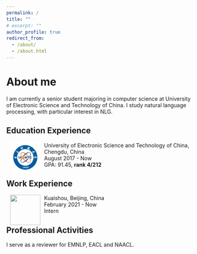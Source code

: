 ```yaml
---
permalink: /
title: ""
# excerpt: ""
author_profile: true
redirect_from: 
  - /about/
  - /about.html
---
```

# About me
I am currently a senior student majoring in computer science at University of Electronic Science and Technology of China. I study natural language processing, with particular interest in NLG.

## Education Experience

<dl><dt><img align="left" width="80" height="80" hspace="10" src="images/uestc.jpg" /></dt><dt> University of Electronic Science and Technology of China, Chengdu, China</dt><dd>August 2017 - Now</dd><dd>GPA: 91.45, <strong>rank 4/212</strong></dd></dl>

## Work Experience
<dl><dt><img align="left" width="80" height="80" hspace="10" src="https://media.licdn.cn/dms/image/C560BAQF6eWT8Yhyybw/company-logo_200_200/0/1599107430447?e=1620864000&v=beta&t=clee07Nu7Uru4qTuaatoBgyQUMDkPGEKxO0LW1YKFeQ" /></dt><dt> Kuaishou, Beijing, China</dt><dd>February 2021 - Now</dd><dd>Intern</dd></dl>


## Professional Activities
I serve as a reviewer for EMNLP, EACL and NAACL.

<!-- ## Honors & Awards -->
